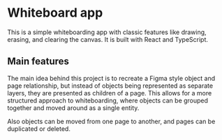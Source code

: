 # Whiteboard app

This is a simple whiteboarding app with classic features like drawing, erasing, and clearing the canvas. It is built with React and TypeScript.

## Main features

The main idea behind this project is to recreate a Figma style object and page relationship, but instead of objects being represented as separate layers, they are presented as children of a page. This allows for a more structured approach to whiteboarding, where objects can be grouped together and moved around as a single entity.

Also objects can be moved from one page to another, and pages can be duplicated or deleted.
